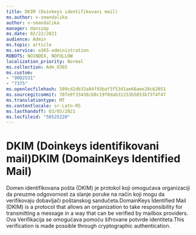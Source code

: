 ```yaml
---
title: DKIM (Doinkeys identifikovani mail)
ms.author: v-smandalika
author: v-smandalika
manager: dansimp
ms.date: 02/22/2021
audience: Admin
ms.topic: article
ms.service: o365-administration
ROBOTS: NOINDEX, NOFOLLOW
localization_priority: Normal
ms.collection: Adm_O365
ms.custom:
- "9002531"
- "7375"
ms.openlocfilehash: 509cd2db33a84f93baf3f53d1ae66aee28c62051
ms.sourcegitcommit: 78fe9f33438cb0c19f0dab31253b5853b73f4f47
ms.translationtype: MT
ms.contentlocale: sr-Latn-RS
ms.lasthandoff: 03/05/2021
ms.locfileid: "50525220"
---
```

# <a name="dkim-domainkeys-identified-mail"></a><span data-ttu-id="1573c-102">DKIM (Doinkeys identifikovani mail)</span><span class="sxs-lookup"><span data-stu-id="1573c-102">DKIM (DomainKeys Identified Mail)</span></span>

<span data-ttu-id="1573c-103">Domen identifikovana pošta (DKIM) je protokol koji omogućava organizaciji da preuzme odgovornost za slanje poruke na način koji mogu da verifikovaju dobavljači poštanskog sandučeta.</span><span class="sxs-lookup"><span data-stu-id="1573c-103">DomainKeys Identified Mail (DKIM) is a protocol that allows an organization to take responsibility for transmitting a message in a way that can be verified by mailbox providers.</span></span> <span data-ttu-id="1573c-104">Ova Verifikacija se omogućava pomoću šifrovane potvrde identiteta.</span><span class="sxs-lookup"><span data-stu-id="1573c-104">This verification is made possible through cryptographic authentication.</span></span>
